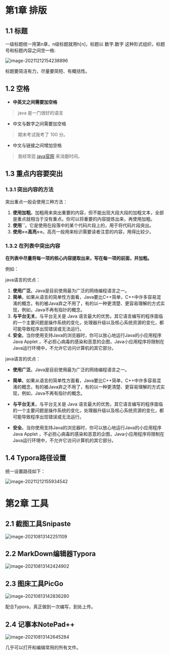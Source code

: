 # 第1章 排版

## 1.1 标题

一级标题统一用第n章，n级标题就用h[n]，标题以 数字.数字 这种形式组织，标题号和标题内容之间空一格:

![image-20211212154238896](https://cdn.jsdelivr.net/gh/nmydt/LearningNote@main/other/./%E6%96%87%E6%A1%A3%E8%A7%84%E8%8C%83.assets/image-20211212154238896.png)

标题要简洁有力，尽量要简短、有概括性。



## 1.2 空格

* **中英文之间需要加空格**

> java 是一门很好的语言



* 中文与数字之间需要加空格

> 期末考试我考了 100 分。



* 中文与链接之间增加空格

> 我经常逛 [java官网]() 来消磨时间。



## 1.3 重点内容要突出



### 1.3.1 突出内容的方法

突出重点一般会使用三种方法：

1. **使用加粗**。加粗用来突出重要的内容，但不能出现大段大段的加粗文本，全部是重点就相当于没有重点。你可以将重要的内容提炼出来，再使用加粗。
2. **使用``**。它是使用在段落中的某个代码片段上的，用于将代码片段突出。
3. **使用==高亮==**。高亮一般用来标识需要读者注意的内容，用得比较少。



### 1.3.2 在列表中突出内容

**在列表中尽量将每一项的核心内容提取出来，写在每一项的前面，并加粗。**

例如：



java语言的优点：

1. **使用广泛**。Java是目前使用最为广泛的网络编程语言之一。
2. **简单**。如果从语言的简单性方面看，Java要比C++简单，C++中许多容易混淆的概念，有的被Java弃之不用了，有的以一种更清楚、更容易理解的方式实现，例如，Java不再有指针的概念。
3. **与平台无关**。与平台无关是 Java 语言最大的优势。其它语言编写的程序面临的一个主要问题是操作系统的变化，处理器升级以及核心系统资源的变化，都可能导致程序出现错误或无法运行。
4. **安全**。当你使用支持Java的浏览器时，你可以放心地运行Java的小应用程序 Java Applet ，不必担心病毒的感染和恶意的企图，Java小应用程序将限制在 Java运行环境中，不允许它访问计算机的其它部分。



java语言的优点：

* **使用广泛**。Java是目前使用最为广泛的网络编程语言之一。

* **简单**。如果从语言的简单性方面看，Java要比C++简单，C++中许多容易混淆的概念，有的被Java弃之不用了，有的以一种更清楚、更容易理解的方式实现，例如，Java不再有指针的概念。

* **与平台无关**。与平台无关是 Java 语言最大的优势。其它语言编写的程序面临的一个主要问题是操作系统的变化，处理器升级以及核心系统资源的变化，都可能导致程序出现错误或无法运行。

* **安全**。当你使用支持Java的浏览器时，你可以放心地运行Java的小应用程序 Java Applet ，不必担心病毒的感染和恶意的企图，Java小应用程序将限制在 Java运行环境中，不允许它访问计算机的其它部分。

## 1.4 Typora路径设置

统一设置路径如下：

![image-20211212155934542](https://cdn.jsdelivr.net/gh/nmydt/LearningNote@main/other/%E6%96%87%E6%A1%A3%E8%A7%84%E8%8C%83.assets/image-20211212155934542.png)



# 第2章 工具

## **2.1 截图工具Snipaste**

![image-20210813142251109](https://cdn.jsdelivr.net/gh/nmydt/LearningNote@main/other/./%E6%96%87%E6%A1%A3%E8%A7%84%E8%8C%83.assets/ddf40888941e9a0ad2d6408f92b10056.png)

## **2.2 MarkDown编辑器Typora**

![image-20210813142424902](https://cdn.jsdelivr.net/gh/nmydt/LearningNote@main/other/./%E6%96%87%E6%A1%A3%E8%A7%84%E8%8C%83.assets/e4e7aa441b9c248277bb5e673133c9f3.png)

## **2.3 图床工具PicGo**

![image-20210813142836280](https://cdn.jsdelivr.net/gh/nmydt/LearningNote@main/other/./%E6%96%87%E6%A1%A3%E8%A7%84%E8%8C%83.assets/b8c16086e43b1374db288500d6cc5e6b.png)

配合Typora，真正做到一次编写，到处上传。

## **2.4 记事本NotePad++**

![image-20210813142645284](https://cdn.jsdelivr.net/gh/nmydt/LearningNote@main/other/./%E6%96%87%E6%A1%A3%E8%A7%84%E8%8C%83.assets/f35f6180998afea79dae3255889bd5f1.png)

几乎可以打开和编辑常用的所有文件。
